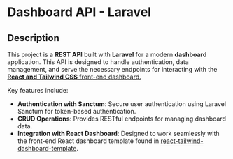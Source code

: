 # Dashboard API - Laravel

## Description

This project is a **REST API** built with **Laravel** for a modern **dashboard** application. This API is designed to handle authentication, data management, and serve the necessary endpoints for interacting with the [**React and Tailwind CSS** front-end dashboard.](https://github.com/aminagr/react-laravel-dashboard-template/dashboard-front)

Key features include:

- **Authentication with Sanctum**: Secure user authentication using Laravel Sanctum for token-based authentication.
- **CRUD Operations**: Provides RESTful endpoints for managing dashboard data.
- **Integration with React Dashboard**: Designed to work seamlessly with the front-end React dashboard template found in [react-tailwind-dashboard-template](https://github.com/aminagr/react-tailwind-dashboard-template).


 
